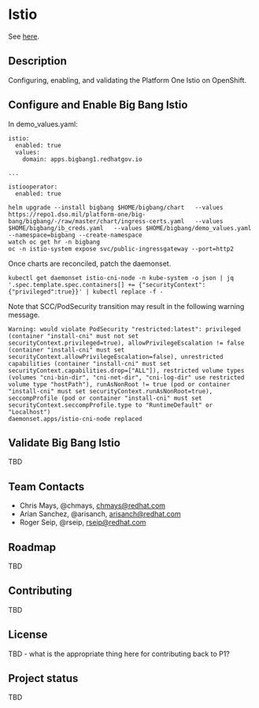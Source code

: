# Istio

See [here](https://istio.io/latest/docs/setup/platform-setup/openshift/).

## Description

Configuring, enabling, and validating the Platform One Istio on OpenShift.

## Configure and Enable Big Bang Istio

In demo_values.yaml:

```
istio:
  enabled: true
  values:
    domain: apps.bigbang1.redhatgov.io

...

istiooperator:
  enabled: true
```


```
helm upgrade --install bigbang $HOME/bigbang/chart   --values https://repo1.dso.mil/platform-one/big-bang/bigbang/-/raw/master/chart/ingress-certs.yaml   --values $HOME/bigbang/ib_creds.yaml   --values $HOME/bigbang/demo_values.yaml   --namespace=bigbang --create-namespace
watch oc get hr -n bigbang
oc -n istio-system expose svc/public-ingressgateway --port=http2
```

Once charts are reconciled, patch the daemonset.

```
kubectl get daemonset istio-cni-node -n kube-system -o json | jq '.spec.template.spec.containers[] += {"securityContext":{"privileged":true}}' | kubectl replace -f -
```

Note that SCC/PodSecurity transition may result in the following warning message.
```
Warning: would violate PodSecurity "restricted:latest": privileged (container "install-cni" must not set securityContext.privileged=true), allowPrivilegeEscalation != false (container "install-cni" must set securityContext.allowPrivilegeEscalation=false), unrestricted capabilities (container "install-cni" must set securityContext.capabilities.drop=["ALL"]), restricted volume types (volumes "cni-bin-dir", "cni-net-dir", "cni-log-dir" use restricted volume type "hostPath"), runAsNonRoot != true (pod or container "install-cni" must set securityContext.runAsNonRoot=true), seccompProfile (pod or container "install-cni" must set securityContext.seccompProfile.type to "RuntimeDefault" or "Localhost")
daemonset.apps/istio-cni-node replaced
```

## Validate Big Bang Istio

TBD

## Team Contacts

- Chris Mays, @chmays, chmays@redhat.com
- Arian Sanchez, @arisanch, arisanch@redhat.com
- Roger Seip, @rseip, rseip@redhat.com

## Roadmap

TBD

## Contributing

TBD

## License

TBD - what is the appropriate thing here for contributing back to P1?

## Project status

TBD

